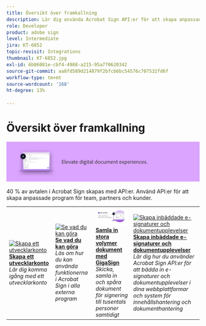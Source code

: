 ```yaml
---
title: Översikt över framkallning
description: Lär dig använda Acrobat Sign API:er för att skapa anpassade program för team, partners och kunder
role: Developer
product: adobe sign
level: Intermediate
jira: KT-6852
topic-revisit: Integrations
thumbnail: KT-6852.jpg
exl-id: 6b86081e-cbf4-4988-a215-95a770620342
source-git-commit: aa8fd589d214879f2bfcb6bc54576c707532fd6f
workflow-type: tm+mt
source-wordcount: '168'
ht-degree: 13%

---
```


# Översikt över framkallning

![Sign-framkallningsbild](../assets/Hero-Develop.png)

40 % av avtalen i Acrobat Sign skapas med API:er. Använd API:er för att skapa anpassade program för team, partners och kunder.

<table style="table-layout:fixed">
<tr>
  <td>
    <a href="https://www.adobe.io/apis/documentcloud/sign.html" target="_blank">
      <img alt="Skapa ett utvecklarkonto" src="../assets/Develop_Getting-Started.png" />
    </a>
    <div>
    <a href="https://www.adobe.io/apis/documentcloud/sign.html" target="_blank"><strong>Skapa ett utvecklarkonto</strong></a>
    </div>
    <em>Lär dig komma igång med ett utvecklarkonto</em>
    <br>
  </td>
  <td>
    <a href="https://www.adobe.io/apis/documentcloud/sign/docs.html" target="_blank">
      <img alt="Se vad du kan göra" src="../assets/Develop_Learn.png" />
    </a>
    <div>
    <a href="https://www.adobe.io/apis/documentcloud/sign/docs.html" target="_blank"><strong>Se vad du kan göra</strong></a>
    </div>
    <em>Läs om hur du kan använda funktionerna i Acrobat Sign i alla externa program</em>
    <br>
  </td>  
  <td>
    <a href="gigasign.md">
      <img alt="Samla in stora volymer dokument med GigaSign" src="../assets/gigasign.jpg" />
    </a>
    <div>
    <a href="gigasign.md"><strong>Samla in stora volymer dokument med GigaSign</strong></a>
    </div>
    <em>Skicka, samla in och spåra dokument för signering till tusentals personer samtidigt</em>
    <br>
  </td>
   <td>
    <a href="embeddedesignature.md">
      <img alt="Skapa inbäddade e-signaturer och dokumentupplevelser" src="assets/embeddedesignature/EmbedPart1_thumb.png" />
    </a>
    <div>
    <a href="embeddedesignature.md"><strong>Skapa inbäddade e-signaturer och dokumentupplevelser</strong></a>
    </div>
    <em>Lär dig hur du använder Acrobat Sign API:er för att bädda in e-signaturer och dokumentupplevelser i dina webbplattformar och system för innehållshantering och dokumenthantering</em>
    <br>
  </td>
</tr>
</table>
